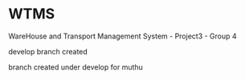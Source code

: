 # WTMS
WareHouse and Transport Management System - Project3 - Group 4

develop branch created

branch created under develop for muthu
